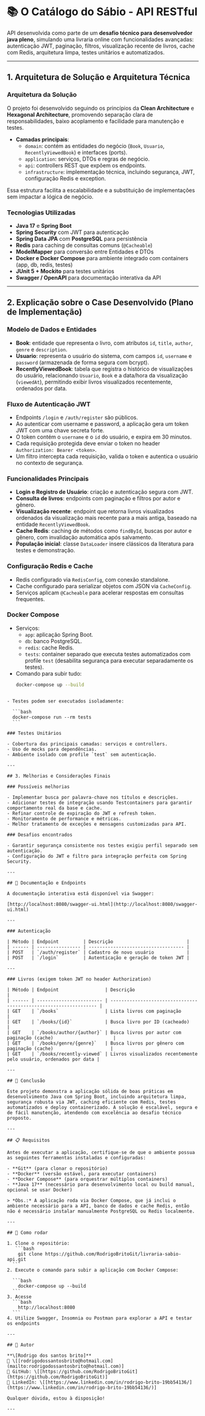 # 📚 O Catálogo do Sábio - API RESTful

API desenvolvida como parte de um **desafio técnico para desenvolvedor java pleno**, simulando uma livraria online com funcionalidades avançadas: autenticação JWT, paginação, filtros, visualização recente de livros, cache com Redis, arquitetura limpa, testes unitários e automatizados.

---

## 1. Arquitetura de Solução e Arquitetura Técnica

### Arquitetura da Solução

O projeto foi desenvolvido seguindo os princípios da **Clean Architecture** e **Hexagonal Architecture**, promovendo separação clara de responsabilidades, baixo acoplamento e facilidade para manutenção e testes.

- **Camadas principais**:
  - `domain`: contém as entidades do negócio (`Book`, `Usuario`, `RecentlyViewedBook`) e interfaces (ports).
  - `application`: serviços, DTOs e regras de negócio.
  - `api`: controllers REST que expõem os endpoints.
  - `infrastructure`: implementação técnica, incluindo segurança, JWT, configuração Redis e exception.

Essa estrutura facilita a escalabilidade e a substituição de implementações sem impactar a lógica de negócio.

### Tecnologias Utilizadas

- **Java 17** e **Spring Boot**
- **Spring Security** com JWT para autenticação
- **Spring Data JPA** com **PostgreSQL** para persistência
- **Redis** para caching de consultas comuns (`@Cacheable`)
- **ModelMapper** para conversão entre Entidades e DTOs
- **Docker e Docker Compose** para ambiente integrado com containers (app, db, redis, testes)
- **JUnit 5 + Mockito** para testes unitários
- **Swagger / OpenAPI** para documentação interativa da API

---

## 2. Explicação sobre o Case Desenvolvido (Plano de Implementação)

### Modelo de Dados e Entidades

- **Book**: entidade que representa o livro, com atributos `id`, `title`, `author`, `genre` e `description`.
- **Usuario**: representa o usuário do sistema, com campos `id`, `username` e `password` (armazenada de forma segura com bcrypt).
- **RecentlyViewedBook**: tabela que registra o histórico de visualizações do usuário, relacionando `Usuario`, `Book` e a data/hora da visualização (`viewedAt`), permitindo exibir livros visualizados recentemente, ordenados por data.

### Fluxo de Autenticação JWT

- Endpoints `/login` e `/auth/register` são públicos.
- Ao autenticar com username e password, a aplicação gera um token JWT com uma chave secreta forte.
- O token contém o `username` e o `id` do usuário, e expira em 30 minutos.
- Cada requisição protegida deve enviar o token no header `Authorization: Bearer <token>`.
- Um filtro intercepta cada requisição, valida o token e autentica o usuário no contexto de segurança.

### Funcionalidades Principais

- **Login e Registro de Usuário**: criação e autenticação segura com JWT.
- **Consulta de livros**: endpoints com paginação e filtros por autor e gênero.
- **Visualização recente**: endpoint que retorna livros visualizados ordenados da visualização mais recente para a mais antiga, baseado na entidade `RecentlyViewedBook`.
- **Cache Redis**: caching de métodos como `findById`, buscas por autor e gênero, com invalidação automática após salvamento.
- **População inicial**: classe `DataLoader` insere clássicos da literatura para testes e demonstração.

### Configuração Redis e Cache

- Redis configurado via `RedisConfig`, com conexão standalone.
- Cache configurado para serializar objetos com JSON via `CacheConfig`.
- Serviços aplicam `@Cacheable` para acelerar respostas em consultas frequentes.

### Docker Compose

- Serviços:
  - `app`: aplicação Spring Boot.
  - `db`: banco PostgreSQL.
  - `redis`: cache Redis.
  - `tests`: container separado que executa testes automatizados com profile `test` (desabilita segurança para executar separadamente os testes).
- Comando para subir tudo:
  ```bash
  docker-compose up --build
  ```

````

- Testes podem ser executados isoladamente:

  ```bash
  docker-compose run --rm tests
  ```

### Testes Unitários

- Cobertura das principais camadas: serviços e controllers.
- Uso de mocks para dependências.
- Ambiente isolado com profile `test` sem autenticação.

---

## 3. Melhorias e Considerações Finais

### Possíveis melhorias

- Implementar busca por palavra-chave nos títulos e descrições.
- Adicionar testes de integração usando Testcontainers para garantir comportamento real da base e cache.
- Refinar controle de expiração do JWT e refresh token.
- Monitoramento de performance e métricas.
- Melhor tratamento de exceções e mensagens customizadas para API.

### Desafios encontrados

- Garantir segurança consistente nos testes exigiu perfil separado sem autenticação.
- Configuração do JWT e filtro para integração perfeita com Spring Security.

---

## 📑 Documentação e Endpoints

A documentação interativa está disponível via Swagger:

[http://localhost:8080/swagger-ui.html](http://localhost:8080/swagger-ui.html)

---

### Autenticação

| Método | Endpoint         | Descrição                           |
| ------ | ---------------- | ----------------------------------- |
| POST   | `/auth/register` | Cadastro de novo usuário            |
| POST   | `/login`         | Autenticação e geração de token JWT |

---

### Livros (exigem token JWT no header Authorization)

| Método | Endpoint                 | Descrição                                                         |
| ------ | ------------------------ | ----------------------------------------------------------------- |
| GET    | `/books`                 | Lista livros com paginação                                        |
| GET    | `/books/{id}`            | Busca livro por ID (cacheado)                                     |
| GET    | `/books/author/{author}` | Busca livros por autor com paginação (cache)                      |
| GET    | `/books/genre/{genre}`   | Busca livros por gênero com paginação (cache)                     |
| GET    | `/books/recently-viewed` | Livros visualizados recentemente pelo usuário, ordenados por data |

---

## 🏁 Conclusão

Este projeto demonstra a aplicação sólida de boas práticas em desenvolvimento Java com Spring Boot, incluindo arquitetura limpa, segurança robusta via JWT, caching eficiente com Redis, testes automatizados e deploy containerizado. A solução é escalável, segura e de fácil manutenção, atendendo com excelência ao desafio técnico proposto.

---

## 📋 Requisitos

Antes de executar a aplicação, certifique-se de que o ambiente possua as seguintes ferramentas instaladas e configuradas:

- **Git** (para clonar o repositório)  
- **Docker** (versão estável, para executar containers)  
- **Docker Compose** (para orquestrar múltiplos containers)  
- **Java 17** (necessário para desenvolvimento local ou build manual, opcional se usar Docker)

> *Obs.:* A aplicação roda via Docker Compose, que já inclui o ambiente necessário para a API, banco de dados e cache Redis, então não é necessário instalar manualmente PostgreSQL ou Redis localmente.

---

## 🐳 Como rodar

1. Clone o repositório:
   ```bash
    git clone https://github.com/RodrigoBritoGit/livraria-sabio-api.git
  ```
2. Execute o comando para subir a aplicação com Docker Compose:

  ```bash
    docker-compose up --build
  ```
3. Acesse
  ```bash
    http://localhost:8080
  ```
4. Utilize Swagger, Insomnia ou Postman para explorar a API e testar os endpoints

---

## 👤 Autor

**\[Rodrigo dos santos brito]**
📧 \[[rodrigodossantosbrito@hotmail.com](mailto:rodrigodossantosbrito@hotmail.com)]
🔗 GitHub: \[[https://github.com/RodrigoBritoGit](https://github.com/RodrigoBritoGit)]
🔗 LinkedIn: \[[https://www.linkedin.com/in/rodrigo-brito-19bb54136/](https://www.linkedin.com/in/rodrigo-brito-19bb54136/)]

Qualquer dúvida, estou à disposição!

---

